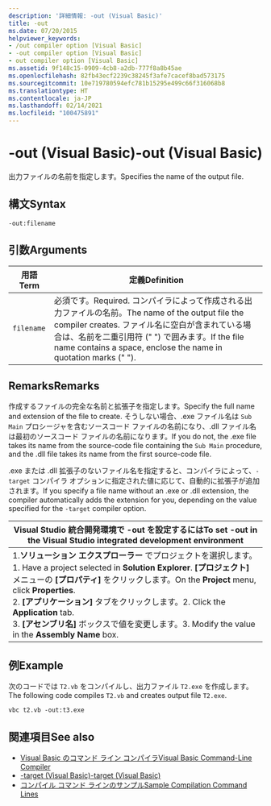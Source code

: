 ```yaml
---
description: '詳細情報: -out (Visual Basic)'
title: -out
ms.date: 07/20/2015
helpviewer_keywords:
- /out compiler option [Visual Basic]
- -out compiler option [Visual Basic]
- out compiler option [Visual Basic]
ms.assetid: 9f148c15-0909-4cb8-a2db-777f8a8b45ae
ms.openlocfilehash: 82fb43ecf2239c38245f3afe7cacef8bad573175
ms.sourcegitcommit: 10e719780594efc781b15295e499c66f316068b8
ms.translationtype: HT
ms.contentlocale: ja-JP
ms.lasthandoff: 02/14/2021
ms.locfileid: "100475891"
---
```

# <a name="-out-visual-basic"></a><span data-ttu-id="187c6-103">-out (Visual Basic)</span><span class="sxs-lookup"><span data-stu-id="187c6-103">-out (Visual Basic)</span></span>

<span data-ttu-id="187c6-104">出力ファイルの名前を指定します。</span><span class="sxs-lookup"><span data-stu-id="187c6-104">Specifies the name of the output file.</span></span>  
  
## <a name="syntax"></a><span data-ttu-id="187c6-105">構文</span><span class="sxs-lookup"><span data-stu-id="187c6-105">Syntax</span></span>  
  
```console  
-out:filename  
```  
  
## <a name="arguments"></a><span data-ttu-id="187c6-106">引数</span><span class="sxs-lookup"><span data-stu-id="187c6-106">Arguments</span></span>  
  
|<span data-ttu-id="187c6-107">用語</span><span class="sxs-lookup"><span data-stu-id="187c6-107">Term</span></span>|<span data-ttu-id="187c6-108">定義</span><span class="sxs-lookup"><span data-stu-id="187c6-108">Definition</span></span>|  
|---|---|  
|`filename`|<span data-ttu-id="187c6-109">必須です。</span><span class="sxs-lookup"><span data-stu-id="187c6-109">Required.</span></span> <span data-ttu-id="187c6-110">コンパイラによって作成される出力ファイルの名前。</span><span class="sxs-lookup"><span data-stu-id="187c6-110">The name of the output file the compiler creates.</span></span> <span data-ttu-id="187c6-111">ファイル名に空白が含まれている場合は、名前を二重引用符 (" ") で囲みます。</span><span class="sxs-lookup"><span data-stu-id="187c6-111">If the file name contains a space, enclose the name in quotation marks (" ").</span></span>|  
  
## <a name="remarks"></a><span data-ttu-id="187c6-112">Remarks</span><span class="sxs-lookup"><span data-stu-id="187c6-112">Remarks</span></span>  

 <span data-ttu-id="187c6-113">作成するファイルの完全な名前と拡張子を指定します。</span><span class="sxs-lookup"><span data-stu-id="187c6-113">Specify the full name and extension of the file to create.</span></span> <span data-ttu-id="187c6-114">そうしない場合、.exe ファイル名は `Sub Main` プロシージャを含むソースコード ファイルの名前になり、.dll ファイル名は最初のソースコード ファイルの名前になります。</span><span class="sxs-lookup"><span data-stu-id="187c6-114">If you do not, the .exe file takes its name from the source-code file containing the `Sub Main` procedure, and the .dll file takes its name from the first source-code file.</span></span>  
  
 <span data-ttu-id="187c6-115">.exe または .dll 拡張子のないファイル名を指定すると、コンパイラによって、`-target` コンパイラ オプションに指定された値に応じて、自動的に拡張子が追加されます。</span><span class="sxs-lookup"><span data-stu-id="187c6-115">If you specify a file name without an .exe or .dll extension, the compiler automatically adds the extension for you, depending on the value specified for the `-target` compiler option.</span></span>  
  
|<span data-ttu-id="187c6-116">Visual Studio 統合開発環境で -out を設定するには</span><span class="sxs-lookup"><span data-stu-id="187c6-116">To set -out in the Visual Studio integrated development environment</span></span>|  
|---|  
|<span data-ttu-id="187c6-117">1.**ソリューション エクスプローラー** でプロジェクトを選択します。</span><span class="sxs-lookup"><span data-stu-id="187c6-117">1.  Have a project selected in **Solution Explorer**.</span></span> <span data-ttu-id="187c6-118">**[プロジェクト]** メニューの **[プロパティ]** をクリックします。</span><span class="sxs-lookup"><span data-stu-id="187c6-118">On the **Project** menu, click **Properties**.</span></span> <br /><span data-ttu-id="187c6-119">2. **[アプリケーション]** タブをクリックします。</span><span class="sxs-lookup"><span data-stu-id="187c6-119">2.  Click the **Application** tab.</span></span><br /><span data-ttu-id="187c6-120">3. **[アセンブリ名]** ボックスで値を変更します。</span><span class="sxs-lookup"><span data-stu-id="187c6-120">3.  Modify the value in the **Assembly Name** box.</span></span>|  
  
## <a name="example"></a><span data-ttu-id="187c6-121">例</span><span class="sxs-lookup"><span data-stu-id="187c6-121">Example</span></span>  

 <span data-ttu-id="187c6-122">次のコードでは `T2.vb` をコンパイルし、出力ファイル `T2.exe` を作成します。</span><span class="sxs-lookup"><span data-stu-id="187c6-122">The following code compiles `T2.vb` and creates output file `T2.exe`.</span></span>  
  
```console
vbc t2.vb -out:t3.exe  
```  
  
## <a name="see-also"></a><span data-ttu-id="187c6-123">関連項目</span><span class="sxs-lookup"><span data-stu-id="187c6-123">See also</span></span>

- [<span data-ttu-id="187c6-124">Visual Basic のコマンド ライン コンパイラ</span><span class="sxs-lookup"><span data-stu-id="187c6-124">Visual Basic Command-Line Compiler</span></span>](index.md)
- [<span data-ttu-id="187c6-125">-target (Visual Basic)</span><span class="sxs-lookup"><span data-stu-id="187c6-125">-target (Visual Basic)</span></span>](target.md)
- [<span data-ttu-id="187c6-126">コンパイル コマンド ラインのサンプル</span><span class="sxs-lookup"><span data-stu-id="187c6-126">Sample Compilation Command Lines</span></span>](sample-compilation-command-lines.md)
